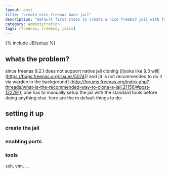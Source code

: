 ```yaml
---
layout: post
title: "create nice freenas base jail"
description: "default first steps to create a nice freebsd jail with freenas 9.2.1"
category: administration
tags: [freenas, freebsd, jails]
---
```

{% include JB/setup %}

## whats the problem?

since freenas 9.2.1 does not support native jail cloning ([looks like 9.3 will] (https://bugs.freenas.org/issues/5074)) and [it is not recommended to do it via warden in the background] (http://forums.freenas.org/index.php?threads/what-is-the-recommended-way-to-clone-a-jail.21156/#post-122791), one has to manually setup the jail with the standard tools before doing anything else. here are the m default things to do:

## setting it up 

### create the jail

### enabling ports

### tools

zsh, vim, ...
